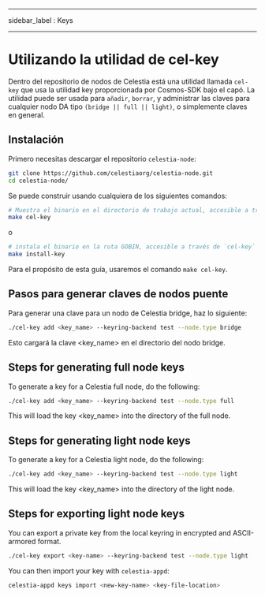 - - -
sidebar_label : Keys
- - -

# Utilizando la utilidad de cel-key

Dentro del repositorio de nodos de Celestia está una utilidad llamada `cel-key` que usa la utilidad key proporcionada por Cosmos-SDK bajo el capó. La utilidad puede ser usada para `añadir`, `borrar`, y administrar las claves para cualquier nodo DA tipo `(bridge || full || light)`, o simplemente claves en general.

## Instalación

Primero necesitas descargar el repositorio `celestia-node`:

```sh
git clone https://github.com/celestiaorg/celestia-node.git
cd celestia-node/
```

Se puede construir usando cualquiera de los siguientes comandos:

```sh
# Muestra el binario en el directorio de trabajo actual, accesible a través de `./cel-key`
make cel-key
```

o

```sh
# instala el binario en la ruta GOBIN, accesible a través de `cel-key`
make install-key
```

Para el propósito de esta guía, usaremos el comando `make cel-key`.

## Pasos para generar claves de nodos **puente**

Para generar una clave para un nodo de Celestia bridge, haz lo siguiente:

```sh
./cel-key add <key_name> --keyring-backend test --node.type bridge
```

Esto cargará la clave <key_name> en el directorio del nodo bridge.

## Steps for generating **full** node keys

To generate a key for a Celestia full node, do the following:

```sh
./cel-key add <key_name> --keyring-backend test --node.type full
```

This will load the key <key_name> into the directory of the full node.

## Steps for generating **light** node keys

To generate a key for a Celestia light node, do the following:

```sh
./cel-key add <key_name> --keyring-backend test --node.type light
```

This will load the key <key_name> into the directory of the light node.

## Steps for exporting **light** node keys

You can export a private key from the local keyring in encrypted and ASCII-armored format.

```sh
./cel-key export <key-name> --keyring-backend test --node.type light
```

You can then import your key with `celestia-appd`:

```sh
celestia-appd keys import <new-key-name> <key-file-location>
```
